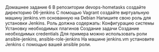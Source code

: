 Домашнее задание 6
В репозитории devops-hometasks создайте директорию 06-jenkins
C помощью Vagrant создайте виртуальную машину jenkins.vm основанную на Debian
Напишите свою роль для установки Jenkins. Роль должна содержать:
Конфигурацию системы
Установку необходимых плагинов
Создание задачи
Создание необходимых credentials
Для примера можно использовать роли ansible-jenkins, ansible-role-jenkins
На машине jenkins.vm установите Jenkins с помощью вашей ansible роли.
